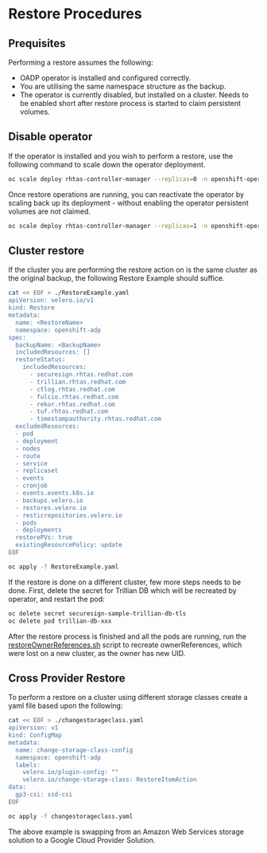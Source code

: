 # Restore Procedures

## Prequisites
Performing a restore assumes the following:
- OADP operator is installed and configured correctly.
- You are utilising the same namespace structure as the backup.
- The operator is currently disabled, but installed on a cluster. Needs to be enabled short after restore process is started to claim persistent volumes. 

## Disable operator
If the operator is installed and you wish to perform a restore, use the following command to scale down the operator deployment.

```sh
oc scale deploy rhtas-controller-manager --replicas=0 -n openshift-operators
```

Once restore operations are running, you can reactivate the operator by scaling back up its deployment - without enabling the operator persistent volumes are not claimed.

```sh
oc scale deploy rhtas-controller-manager --replicas=1 -n openshift-operators
```

## Cluster restore
If the cluster you are performing the restore action on is the same cluster as the original backup, the following Restore Example should suffice.

```sh
cat << EOF > ./RestoreExample.yaml
apiVersion: velero.io/v1
kind: Restore
metadata:
  name: <RestoreName>
  namespace: openshift-adp
spec:
  backupName: <BackupName>
  includedResources: []
  restoreStatus:
    includedResources:
      - securesign.rhtas.redhat.com
      - trillian.rhtas.redhat.com
      - ctlog.rhtas.redhat.com
      - fulcio.rhtas.redhat.com
      - rekor.rhtas.redhat.com
      - tuf.rhtas.redhat.com
      - timestampauthority.rhtas.redhat.com
  excludedResources:
  - pod
  - deployment
  - nodes
  - route
  - service
  - replicaset
  - events
  - cronjob
  - events.events.k8s.io
  - backups.velero.io
  - restores.velero.io
  - resticrepositories.velero.io
  - pods
  - deployments
  restorePVs: true 
  existingResourcePolicy: update
EOF

oc apply -f RestoreExample.yaml
```

If the restore is done on a different cluster, few more steps needs to be done. First, delete the secret for Trillian DB which will be recreated by operator,
and restart the pod:

```sh
oc delete secret securesign-sample-trillian-db-tls
oc delete pod trillian-db-xxx
```

After the restore process is finished and all the pods are running, run the [restoreOwnerReferences.sh](../hack/restoreOwnerReferences.sh) script to recreate
ownerReferences, which were lost on a new cluster, as the owner has new UID.

## Cross Provider Restore 
To perform a restore on a cluster using different storage classes create a yaml file based upon the following:

```sh
cat << EOF > ./changestorageclass.yaml
apiVersion: v1
kind: ConfigMap
metadata:
  name: change-storage-class-config
  namespace: openshift-adp
  labels:
    velero.io/plugin-config: ""
    velero.io/change-storage-class: RestoreItemAction
data:
  gp3-csi: ssd-csi
EOF

oc apply -f changestorageclass.yaml
```

The above example is swapping from an Amazon Web Services storage solution to a Google Cloud Provider Solution.